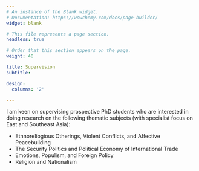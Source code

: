 ```yaml
---
# An instance of the Blank widget.
# Documentation: https://wowchemy.com/docs/page-builder/
widget: blank

# This file represents a page section.
headless: true

# Order that this section appears on the page.
weight: 40

title: Supervision
subtitle:

design:
  columns: '2'

---
```


I am keen on supervising prospective PhD students who are interested in doing research on the following thematic subjects (with specialist focus on East and Southeast Asia):

 * Ethnoreliogious Otherings, Violent Conflicts, and Affective Peacebuilding
 * The Security Politics and Political Economy of International Trade
 * Emotions, Populism, and Foreign Policy
 * Religion and Nationalism
